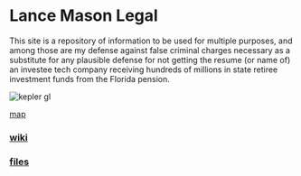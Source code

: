 # Lance Mason Legal 

This site is a repository of information to be used for multiple purposes, and among those are my defense against false criminal charges necessary as a substitute for any plausible defense for not getting the resume (or name of) an investee tech company receiving hundreds of millions in state retiree investment funds from the Florida pension.


![kepler gl](https://github.com/mconsulting/legal/assets/11380899/e98b34da-f76a-43e3-8cce-c10a8bb25dec)


[map](https://mconsulting.github.io/legal/OKMap.html)

### [wiki](https://github.com/mconsulting/legal/wiki) 


### [files](files)







